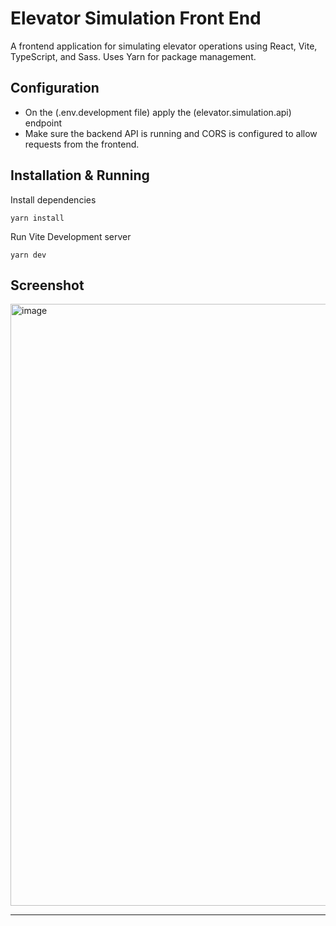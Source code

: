 # Elevator Simulation Front End

A frontend application for simulating elevator operations using React, Vite, TypeScript, and Sass. Uses Yarn for package management.

## Configuration

<ul>
  <li>On the (.env.development file) apply the (elevator.simulation.api) endpoint </li>
  <li>Make sure the backend API is running and CORS is configured to allow requests from the frontend.</li>
</ul>

## Installation & Running

Install dependencies

```
yarn install
```

Run Vite Development server

```
yarn dev
```

## Screenshot

<img width="1881" height="963" alt="image" src="https://github.com/user-attachments/assets/bd604078-6622-486d-8a04-a12d7f98b8e7" />


---
